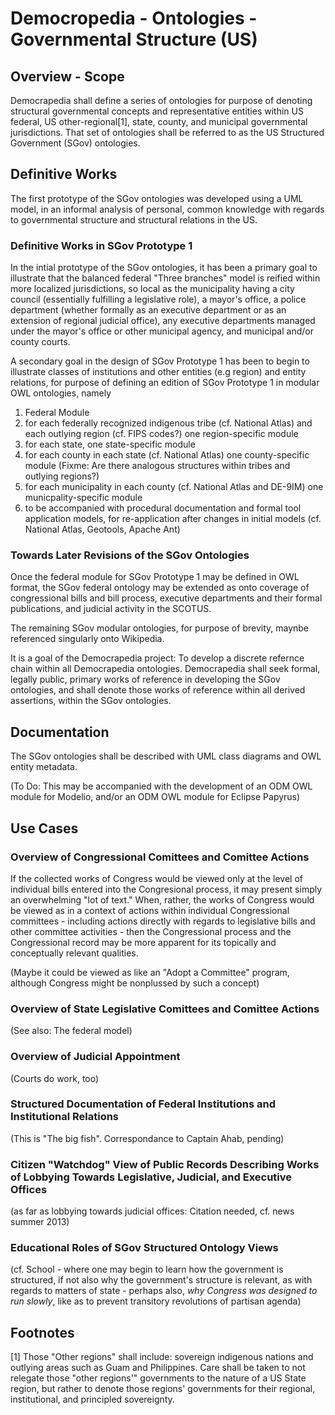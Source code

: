 Democropedia - Ontologies - Governmental Structure (US)
=======================================================

## Overview - Scope

Democrapedia shall define a series of ontologies for purpose of denoting  structural governmental concepts and representative entities within US federal, US other-regional[1], state, county, and municipal governmental jurisdictions. That set of ontologies shall be referred to as the US Structured Government (SGov) ontologies. 

## Definitive Works

The first prototype of the SGov ontologies was developed using a UML model, in an informal analysis of personal, common knowledge with regards to governmental structure and structural relations in the US.

### Definitive Works in SGov Prototype 1

In the intial prototype of the SGov ontologies, it has been a primary goal to illustrate that the balanced federal "Three branches" model is reified within more localized jurisdictions, so local as the municipality having a city council (essentially fulfilling a legislative role), a mayor's office, a police department (whether formally as an executive department or as an extension of regional judicial office), any executive departments managed under the mayor's office or other municipal agency, and municipal and/or county courts. 

A secondary goal in the design of SGov Prototype 1 has been to begin to illustrate classes of institutions and other entities (e.g region) and entity relations, for purpose of defining an edition of SGov Prototype 1 in modular OWL ontologies, namely

1. Federal Module
2. for each federally recognized indigenous tribe (cf. National Atlas) and each outlying region (cf. FIPS codes?) one region-specific module
3. for each state, one state-specific module
4. for each county in each state (cf. National Atlas) one county-specific module (Fixme: Are there analogous structures within tribes and outlying regions?)
5. for each municipality in each county (cf. National Atlas and DE-9IM) one municpality-specific module
6. to be accompanied with procedural documentation and formal tool application models, for re-application after changes in initial models (cf. National Atlas, Geotools, Apache Ant)

### Towards Later Revisions of the SGov Ontologies

Once the federal module for SGov Prototype 1 may be defined in OWL format, the SGov federal ontology may be extended as onto coverage of congressional bills and bill process, executive departments and their formal publications, and judicial activity in the SCOTUS.

The remaining SGov modular ontologies, for purpose of brevity, maynbe referenced singularly onto Wikipedia. 

It is a goal of the Democrapedia project: To develop a discrete refernce chain within all Democrapedia ontologies. Democrapedia shall seek formal, legally public, primary works of reference in developing the SGov ontologies, and shall denote those works of reference within all derived assertions, within the SGov ontologies.

## Documentation

The SGov ontologies shall be described with UML class diagrams and OWL entity metadata.

(To Do: This may be accompanied with the development of an ODM OWL module for Modelio, and/or an ODM OWL module for Eclipse Papyrus)

## Use Cases

### Overview of Congressional Comittees and Comittee Actions

If the collected works of Congress would be viewed only at the level of individual bills entered into the Congresional process, it may present simply an overwhelming "lot of text." When, rather, the works of Congress would be viewed as in a context of actions within individual Congressional committees - including actions directly with regards to legislative bills and other committee activities - then the Congressional process and the Congressional record may be more apparent for its topically and conceptually relevant qualities.

(Maybe it could be viewed as like an "Adopt a Committee" program, although Congress might be nonplussed by such a concept)

### Overview of State Legislative Comittees and Comittee Actions

(See also: The federal model)

### Overview of Judicial Appointment

(Courts do work, too)

### Structured Documentation of Federal Institutions and Institutional Relations

(This is "The big fish". Correspondance to Captain Ahab, pending)

### Citizen "Watchdog" View of Public Records Describing Works of Lobbying Towards Legislative, Judicial, and Executive Offices

(as far as lobbying towards judicial offices: Citation needed, cf. news summer 2013)

### Educational Roles of SGov Structured Ontology Views

(cf. School - where one may begin to learn how the government is structured, if not also why the government's structure is relevant, as with regards to matters of state - perhaps also, _why Congress was designed to run slowly_,  like as to prevent transitory revolutions of partisan agenda)

## Footnotes

[1] Those "Other regions" shall include: sovereign indigenous nations and outlying areas such as Guam and Philippines. Care shall be taken to not relegate those "other regions'" governments to the nature of a US State region, but rather to denote those regions' governments for their regional, institutional, and principled sovereignty.
